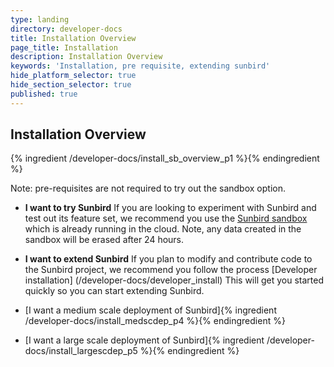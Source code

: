 ```yaml
---
type: landing
directory: developer-docs
title: Installation Overview
page_title: Installation
description: Installation Overview
keywords: 'Installation, pre requisite, extending sunbird'
hide_platform_selector: true
hide_section_selector: true
published: true
---
```


## Installation Overview

{% ingredient /developer-docs/install_sb_overview_p1 %}{% endingredient %}

Note: pre-requisites are not required to try out the sandbox option.

*  **I want to try Sunbird**
	If you are looking to experiment with Sunbird and test out its feature set, we recommend you use the [Sunbird sandbox](https://staging.open-sunbird.org/) which is already running in the cloud. Note, any data created in the sandbox will be erased after 24 hours.
*  **I want to extend Sunbird**
	If you plan to modify and contribute code to the Sunbird project, we recommend you follow the process [Developer installation]
	(/developer-docs/developer_install)
	This will get you started quickly so you can start extending Sunbird.


* [I want a medium scale deployment of Sunbird]{% ingredient /developer-docs/install_medscdep_p4 %}{% endingredient %}
* [I want a large scale deployment of Sunbird]{% ingredient /developer-docs/install_largescdep_p5 %}{% endingredient %}
